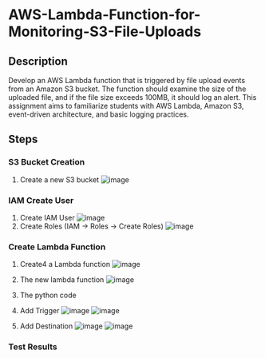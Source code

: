 # AWS-Lambda-Function-for-Monitoring-S3-File-Uploads

## Description
Develop an AWS Lambda function that is triggered by file upload events from an Amazon S3 bucket. The function should examine the size of the uploaded file, and if the file size exceeds 100MB, it should log an alert. This assignment aims to familiarize students with AWS
Lambda, Amazon S3, event-driven architecture, and basic logging practices.

## Steps
### S3 Bucket Creation
1. Create a new S3 bucket
   ![image](https://github.com/RITS98/Investigating-Netflix-Movies/assets/51791113/d94537df-1220-4131-b9a3-32f81a9bea7b)

### IAM Create User
1. Create IAM User
   ![image](https://github.com/RITS98/Investigating-Netflix-Movies/assets/51791113/0bd65ad2-d903-4054-8014-01fe81a7403b)
2. Create Roles (IAM -> Roles -> Create Roles)
   ![image](https://github.com/RITS98/Investigating-Netflix-Movies/assets/51791113/8f542735-aeca-4ddd-8d1a-e4408eac45a8)

### Create Lambda Function
1. Create4 a Lambda function
   ![image](https://github.com/RITS98/AWS-Lambda-Function-for-Monitoring-S3-File-Uploads/assets/51791113/04e4c2f7-e351-466f-b0e7-4ff6138cb1e4)
2. The new lambda function
   ![image](https://github.com/RITS98/AWS-Lambda-Function-for-Monitoring-S3-File-Uploads/assets/51791113/6168d2ce-8abc-4dc8-8363-929373aa5473)
3. The python code

4. Add Trigger
   ![image](https://github.com/RITS98/AWS-Lambda-Function-for-Monitoring-S3-File-Uploads/assets/51791113/f5861ee0-7611-4e8c-910f-a1412c154d79)
   ![image](https://github.com/RITS98/AWS-Lambda-Function-for-Monitoring-S3-File-Uploads/assets/51791113/b5b740ad-cfd1-4eb4-853b-a5ca13da5e3a)
6. Add Destination
   ![image](https://github.com/RITS98/AWS-Lambda-Function-for-Monitoring-S3-File-Uploads/assets/51791113/f405bbd2-e76f-4ab8-890c-c66152b8b318)
   ![image](https://github.com/RITS98/AWS-Lambda-Function-for-Monitoring-S3-File-Uploads/assets/51791113/72e413e7-5ef6-45b1-a2ad-8c2acb15c5fd)


### Test Results
